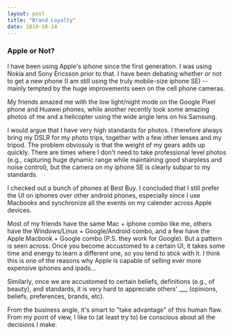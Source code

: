 ```yaml
---
layout: post
title: "Brand Loyalty"
date: 2019-10-14
---
```


### Apple or Not?
I have been using Apple's iphone since the first generation. I was using Nokia and Sony Ericsson prior to that. I have been debating whether or not to get a new phone (I am still using the truly mobile-size iphone SE) -- mainly tempted by the huge improvements seen on the cell phone cameras. 

My friends amazed me with the low light/night mode on the Google Pixel phone and Huawei phones, while another recently took some amazing photos of me and a helicopter using the wide angle lens on his Samsung. 

I would argue that I have very high standards for photos. I therefore always bring my DSLR for my photo trips, together with a few other lenses and my tripod. The problem obviosuly is that the weight of my gears adds up quickly. There are times where I don't need to take professional level photos (e.g., capturing huge dynamic range while maintaining good sharpless and noise control), but the camera on my iphone SE is clearly subpar to my standards. 

I checked out a bunch of phones at Best Buy. I concluded that I still prefer the UI on iphones over other android phones, especially since I use Macbooks and synchronize all the events on my calender across Apple devices.

Most of my friends have the same Mac + iphone combo like me, others have the Windows/Linux + Google/Android combo, and a few have the Apple Macbook + Google combo (P.S. they work for Google). But a pattern is seen across. Once you become accustomed to a certain UI, it takes some time and energy to learn a different one, so you tend to stick with it. I think this is one of the reasons why Apple is capable of selling ever more expensive iphones and ipads... 

Similarly, once we are accustomed to certain beliefs, definitions (e.g., of beauty), and standards, it is very hard to appreciate others' ___ (opinions, beliefs, preferences, brands, etc). 

From the business angle, it's smart to "take advantage" of this human flaw. From my point of view, I like to (at least try to) be conscious about all the decisions I make.







